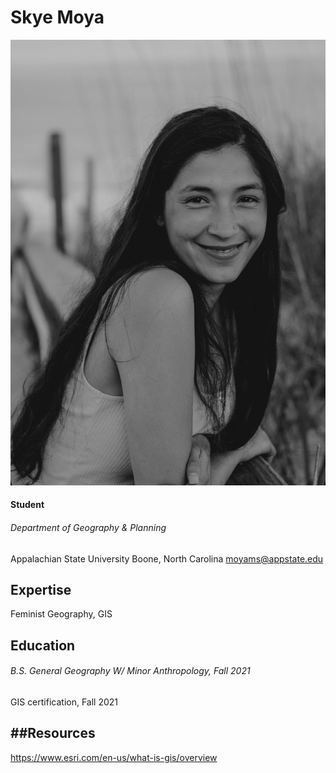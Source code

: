 Skye Moya
========================
![skyePNG](skyePNG.png)


#### Student
###### Department of Geography & Planning
Appalachian State University
Boone, North Carolina
moyams@appstate.edu

Expertise
-------------
Feminist Geography, GIS

Education
-------------
###### B.S. General Geography W/ Minor Anthropology, Fall 2021
GIS certification, Fall 2021

##Resources
---------------

https://www.esri.com/en-us/what-is-gis/overview
